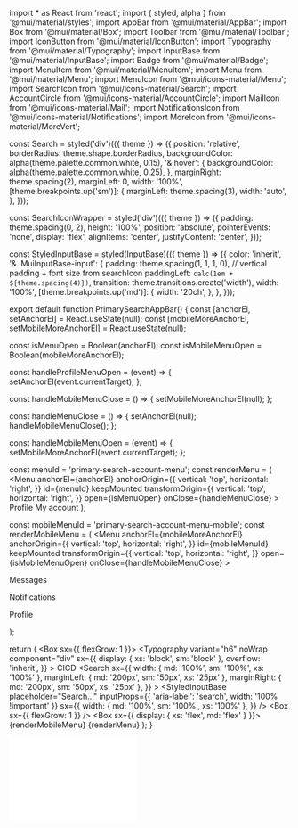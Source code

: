 import * as React from 'react';
import { styled, alpha } from '@mui/material/styles';
import AppBar from '@mui/material/AppBar';
import Box from '@mui/material/Box';
import Toolbar from '@mui/material/Toolbar';
import IconButton from '@mui/material/IconButton';
import Typography from '@mui/material/Typography';
import InputBase from '@mui/material/InputBase';
import Badge from '@mui/material/Badge';
import MenuItem from '@mui/material/MenuItem';
import Menu from '@mui/material/Menu';
import MenuIcon from '@mui/icons-material/Menu';
import SearchIcon from '@mui/icons-material/Search';
import AccountCircle from '@mui/icons-material/AccountCircle';
import MailIcon from '@mui/icons-material/Mail';
import NotificationsIcon from '@mui/icons-material/Notifications';
import MoreIcon from '@mui/icons-material/MoreVert';

const Search = styled('div')(({ theme }) => ({
  position: 'relative',
  borderRadius: theme.shape.borderRadius,
  backgroundColor: alpha(theme.palette.common.white, 0.15),
  '&:hover': {
    backgroundColor: alpha(theme.palette.common.white, 0.25),
  },
  marginRight: theme.spacing(2),
  marginLeft: 0,
  width: '100%',
  [theme.breakpoints.up('sm')]: {
    marginLeft: theme.spacing(3),
    width: 'auto',
  },
}));

const SearchIconWrapper = styled('div')(({ theme }) => ({
  padding: theme.spacing(0, 2),
  height: '100%',
  position: 'absolute',
  pointerEvents: 'none',
  display: 'flex',
  alignItems: 'center',
  justifyContent: 'center',
}));

const StyledInputBase = styled(InputBase)(({ theme }) => ({
  color: 'inherit',
  '& .MuiInputBase-input': {
    padding: theme.spacing(1, 1, 1, 0),
    // vertical padding + font size from searchIcon
    paddingLeft: `calc(1em + ${theme.spacing(4)})`,
    transition: theme.transitions.create('width'),
    width: '100%',
    [theme.breakpoints.up('md')]: {
      width: '20ch',
    },
  },
}));

export default function PrimarySearchAppBar() {
  const [anchorEl, setAnchorEl] = React.useState(null);
  const [mobileMoreAnchorEl, setMobileMoreAnchorEl] = React.useState(null);

  const isMenuOpen = Boolean(anchorEl);
  const isMobileMenuOpen = Boolean(mobileMoreAnchorEl);

  const handleProfileMenuOpen = (event) => {
    setAnchorEl(event.currentTarget);
  };

  const handleMobileMenuClose = () => {
    setMobileMoreAnchorEl(null);
  };

  const handleMenuClose = () => {
    setAnchorEl(null);
    handleMobileMenuClose();
  };

  const handleMobileMenuOpen = (event) => {
    setMobileMoreAnchorEl(event.currentTarget);
  };

  const menuId = 'primary-search-account-menu';
  const renderMenu = (
    <Menu
      anchorEl={anchorEl}
      anchorOrigin={{
        vertical: 'top',
        horizontal: 'right',
      }}
      id={menuId}
      keepMounted
      transformOrigin={{
        vertical: 'top',
        horizontal: 'right',
      }}
      open={isMenuOpen}
      onClose={handleMenuClose}
    >
      <MenuItem onClick={handleMenuClose}>Profile</MenuItem>
      <MenuItem onClick={handleMenuClose}>My account</MenuItem>
    </Menu>
  );

  const mobileMenuId = 'primary-search-account-menu-mobile';
  const renderMobileMenu = (
    <Menu
      anchorEl={mobileMoreAnchorEl}
      anchorOrigin={{
        vertical: 'top',
        horizontal: 'right',
      }}
      id={mobileMenuId}
      keepMounted
      transformOrigin={{
        vertical: 'top',
        horizontal: 'right',
      }}
      open={isMobileMenuOpen}
      onClose={handleMobileMenuClose}
    >
      <MenuItem>
        <IconButton size="large" aria-label="show 4 new mails" color="inherit">
          <Badge badgeContent={4} color="error">
            <MailIcon />
          </Badge>
        </IconButton>
        <p>Messages</p>
      </MenuItem>
      <MenuItem>
        <IconButton
          size="large"
          aria-label="show 17 new notifications"
          color="inherit"
        >
          <Badge badgeContent={17} color="error">
            <NotificationsIcon />
          </Badge>
        </IconButton>
        <p>Notifications</p>
      </MenuItem>
      <MenuItem onClick={handleProfileMenuOpen}>
        <IconButton
          size="large"
          aria-label="account of current user"
          aria-controls="primary-search-account-menu"
          aria-haspopup="true"
          color="inherit"
        >
          <AccountCircle />
        </IconButton>
        <p>Profile</p>
      </MenuItem>
    </Menu>
  );

  return (
    <Box sx={{ flexGrow: 1 }}>
      <AppBar position="static">
        <Toolbar>
          <Typography
            variant="h6"
            noWrap
            component="div"
            sx={{
              display: { xs: 'block', sm: 'block' },
              overflow: 'inherit',
            }}
          >
            CICD
          </Typography>
          <Search
            sx={{
              width: { md: '100%', sm: '100%', xs: '100%' },
              marginLeft: { md: '200px', sm: '50px', xs: '25px' },
              marginRight: { md: '200px', sm: '50px', xs: '25px' },
            }}
          >
            <SearchIconWrapper>
              <SearchIcon />
            </SearchIconWrapper>
            <StyledInputBase
              placeholder="Search…"
              inputProps={{ 'aria-label': 'search', width: '100% !important' }}
              sx={{
                width: { md: '100%', sm: '100%', xs: '100%' },
              }}
            />
          </Search>
          <Box sx={{ flexGrow: 1 }} />
          <Box sx={{ display: { xs: 'flex', md: 'flex' } }}>
            <IconButton
              size="large"
              edge="end"
              aria-label="account of current user"
              aria-controls={menuId}
              aria-haspopup="true"
              onClick={handleProfileMenuOpen}
              color="inherit"
            >
              <AccountCircle />
            </IconButton>
            <IconButton
              size="large"
              edge="end"
              aria-label="account of current user"
              aria-controls={menuId}
              aria-haspopup="true"
              onClick={handleProfileMenuOpen}
              color="inherit"
            >
              <AccountCircle />
            </IconButton>
          </Box>
        </Toolbar>
      </AppBar>
      {renderMobileMenu}
      {renderMenu}
    </Box>
  );
}


<iframe
            id="video"
            width="230"
            heigh="154"
            src={"https://www.youtube.com/embed/" + props.data.videoId}
            frameBorder="0"
            allow="accelerometer, autoplay; encrypted-media; gyroscope; picture-in-picture"
            allowFullScreen
          />
          
          npm install --save react-player
          
          https://www.npmjs.com/package/react-player
          
          
          
